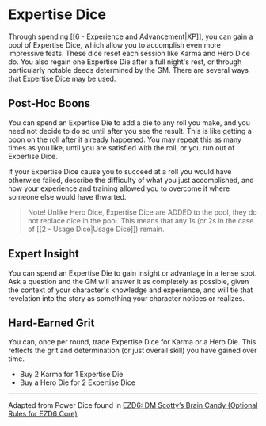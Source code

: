 # Expertise Dice

Through spending [[6 - Experience and Advancement|XP]], you can gain a pool of Expertise Dice, which allow you to accomplish even more impressive feats.  These dice reset each session like Karma and Hero Dice do.  You also regain one Expertise Die after a full night's rest, or through particularly notable deeds determined by the GM. There are several ways that Expertise Dice may be used.
## Post-Hoc Boons

You can spend an Expertise Die to add a die to any roll you make, and you need not decide to do so until after you see the result. This is like getting a boon on the roll after it already happened. You may repeat this as many times as you like, until you are satisfied with the roll, or you run out of Expertise Dice.

If your Expertise Dice cause you to succeed at a roll you would have otherwise failed, describe the difficulty of what you just accomplished, and how your experience and training allowed you to overcome it where someone else would have thwarted.

> Note! Unlike Hero Dice, Expertise Dice are ADDED to the pool, they do not replace dice in the pool. This means that any 1s (or 2s in the case of [[2 - Usage Dice|Usage Dice]]) remain.

## Expert Insight

You can spend an Expertise Die to gain insight or advantage in a tense spot. Ask a question and the GM will answer it as completely as possible, given the context of your character's knowledge and experience, and will tie that revelation into the story as something your character notices or realizes.

## Hard-Earned Grit

You can, once per round, trade Expertise Dice for Karma or a Hero Die. This reflects the grit and determination (or just overall skill) you have gained over time.

- Buy 2 Karma for 1 Expertise Die
- Buy a Hero Die for 2 Expertise Dice

---
Adapted from Power Dice found in [EZD6: DM Scotty’s Brain Candy (Optional Rules for EZD6 Core)](https://www.drivethrurpg.com/en/product/471702/ezd6-dm-scotty-s-brain-candy-optional-rules-for-ezd6-core)